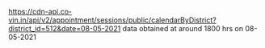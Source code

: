 https://cdn-api.co-vin.in/api/v2/appointment/sessions/public/calendarByDistrict?district_id=512&date=08-05-2021
data obtained at around 1800 hrs on 08-05-2021
